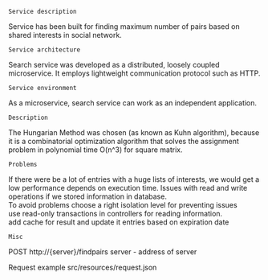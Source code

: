     Service description
Service has been built for finding maximum number of  pairs based on shared interests in social network.

    Service architecture
Search service was developed as a distributed, loosely coupled microservice. It employs lightweight communication
protocol such as HTTP. 

    Service environment
As a microservice, search service can work as an independent application. 

    Description
The Hungarian Method was chosen (as known as Kuhn algorithm), because it is a combinatorial optimization algorithm that solves the assignment problem in polynomial time O(n^3) for square matrix.

    Problems
If there were be a lot of entries with a huge lists of interests, we would get a low performance  depends on execution time.
Issues with read and write operations if we stored information in database.        
To avoid problems 
   choose a right isolation level for preventing issues  
   use read-only transactions in controllers for reading information.     
   add cache for result and update it entries based on expiration date  
    
    Misc
POST http://{server}/findpairs
server - address of server

Request example src/resources/request.json
